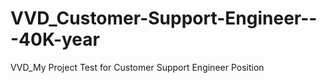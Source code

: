# VVD_Customer-Support-Engineer---40K-year
VVD_My Project Test for Customer Support Engineer Position
